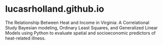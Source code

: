 # lucasrholland.github.io
The Relationship Between Heat and Income in Virginia: A Correlational Study
Bayesian modeling, Ordinary Least Squares, and Generalized Linear Models using Python to evaluate spatial and socioeconomic predictors of heat-related illness. 
